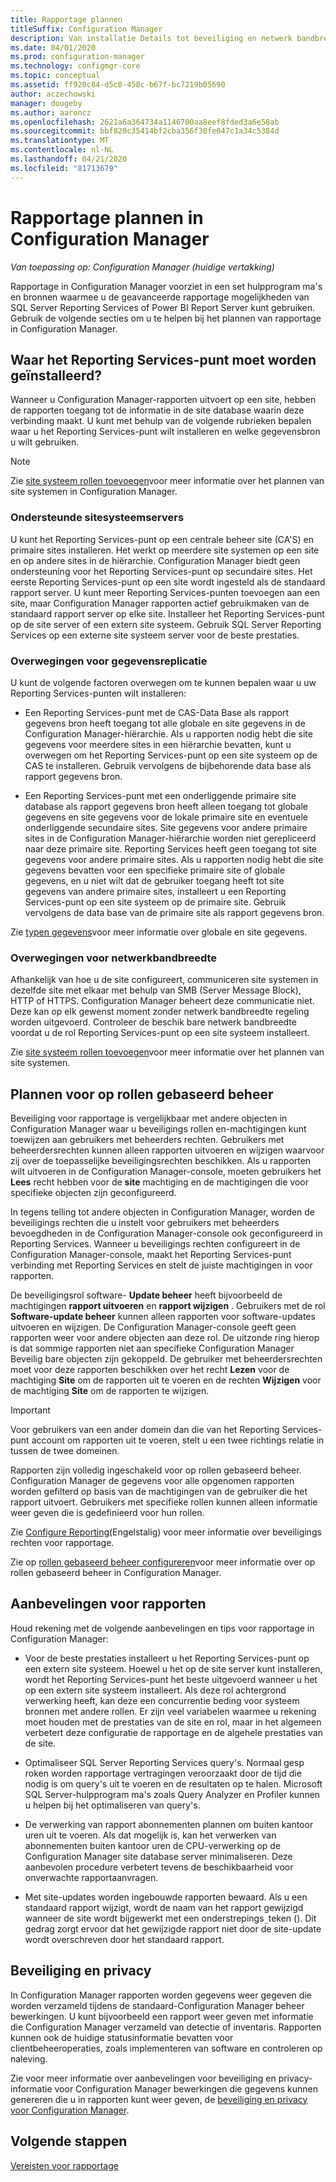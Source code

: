 ```yaml
---
title: Rapportage plannen
titleSuffix: Configuration Manager
description: Van installatie Details tot beveiliging en netwerk bandbreedte is het belang rijk om te plannen voor rapportage in Configuration Manager.
ms.date: 04/01/2020
ms.prod: configuration-manager
ms.technology: configmgr-core
ms.topic: conceptual
ms.assetid: ff920c84-d5c8-458c-b67f-bc7219b05690
author: aczechowski
manager: dougeby
ms.author: aaroncz
ms.openlocfilehash: 2621a6a364734a1146700aa8eef8fded3a6e58ab
ms.sourcegitcommit: bbf820c35414bf2cba356f30fe047c1a34c5384d
ms.translationtype: MT
ms.contentlocale: nl-NL
ms.lasthandoff: 04/21/2020
ms.locfileid: "81713679"
---
```

# <a name="plan-for-reporting-in-configuration-manager"></a>Rapportage plannen in Configuration Manager

*Van toepassing op: Configuration Manager (huidige vertakking)*

Rapportage in Configuration Manager voorziet in een set hulpprogram ma's en bronnen waarmee u de geavanceerde rapportage mogelijkheden van SQL Server Reporting Services of Power BI Report Server kunt gebruiken. Gebruik de volgende secties om u te helpen bij het plannen van rapportage in Configuration Manager.

## <a name="where-to-install-the-reporting-services-point"></a>Waar het Reporting Services-punt moet worden geïnstalleerd?

Wanneer u Configuration Manager-rapporten uitvoert op een site, hebben de rapporten toegang tot de informatie in de site database waarin deze verbinding maakt. U kunt met behulp van de volgende rubrieken bepalen waar u het Reporting Services-punt wilt installeren en welke gegevensbron u wilt gebruiken.

> [!NOTE]
> Zie [site systeem rollen toevoegen](../deploy/configure/add-site-system-roles.md)voor meer informatie over het plannen van site systemen in Configuration Manager.

### <a name="supported-site-system-servers"></a> Ondersteunde sitesysteemservers

U kunt het Reporting Services-punt op een centrale beheer site (CA'S) en primaire sites installeren. Het werkt op meerdere site systemen op een site en op andere sites in de hiërarchie. Configuration Manager biedt geen ondersteuning voor het Reporting Services-punt op secundaire sites. Het eerste Reporting Services-punt op een site wordt ingesteld als de standaard rapport server. U kunt meer Reporting Services-punten toevoegen aan een site, maar Configuration Manager rapporten actief gebruikmaken van de standaard rapport server op elke site. Installeer het Reporting Services-punt op de site server of een extern site systeem. Gebruik SQL Server Reporting Services op een externe site systeem server voor de beste prestaties.

### <a name="data-replication-considerations"></a> Overwegingen voor gegevensreplicatie

U kunt de volgende factoren overwegen om te kunnen bepalen waar u uw Reporting Services-punten wilt installeren:

- Een Reporting Services-punt met de CAS-Data Base als rapport gegevens bron heeft toegang tot alle globale en site gegevens in de Configuration Manager-hiërarchie. Als u rapporten nodig hebt die site gegevens voor meerdere sites in een hiërarchie bevatten, kunt u overwegen om het Reporting Services-punt op een site systeem op de CAS te installeren. Gebruik vervolgens de bijbehorende data base als rapport gegevens bron.

- Een Reporting Services-punt met een onderliggende primaire site database als rapport gegevens bron heeft alleen toegang tot globale gegevens en site gegevens voor de lokale primaire site en eventuele onderliggende secundaire sites. Site gegevens voor andere primaire sites in de Configuration Manager-hiërarchie worden niet gerepliceerd naar deze primaire site. Reporting Services heeft geen toegang tot site gegevens voor andere primaire sites. Als u rapporten nodig hebt die site gegevens bevatten voor een specifieke primaire site of globale gegevens, en u niet wilt dat de gebruiker toegang heeft tot site gegevens van andere primaire sites, installeert u een Reporting Services-punt op een site systeem op de primaire site. Gebruik vervolgens de data base van de primaire site als rapport gegevens bron.

Zie [typen gegevens](../../plan-design/hierarchy/database-replication.md#types-of-data)voor meer informatie over globale en site gegevens.

### <a name="network-bandwidth-considerations"></a>Overwegingen voor netwerkbandbreedte

Afhankelijk van hoe u de site configureert, communiceren site systemen in dezelfde site met elkaar met behulp van SMB (Server Message Block), HTTP of HTTPS. Configuration Manager beheert deze communicatie niet. Deze kan op elk gewenst moment zonder netwerk bandbreedte regeling worden uitgevoerd. Controleer de beschik bare netwerk bandbreedte voordat u de rol Reporting Services-punt op een site systeem installeert.

Zie [site systeem rollen toevoegen](../deploy/configure/add-site-system-roles.md)voor meer informatie over het plannen van site systemen.

## <a name="plan-for-role-based-administration"></a>Plannen voor op rollen gebaseerd beheer

Beveiliging voor rapportage is vergelijkbaar met andere objecten in Configuration Manager waar u beveiligings rollen en-machtigingen kunt toewijzen aan gebruikers met beheerders rechten. Gebruikers met beheerdersrechten kunnen alleen rapporten uitvoeren en wijzigen waarvoor zij over de toepasselijke beveiligingsrechten beschikken. Als u rapporten wilt uitvoeren in de Configuration Manager-console, moeten gebruikers het **Lees** recht hebben voor de **site** machtiging en de machtigingen die voor specifieke objecten zijn geconfigureerd.

In tegens telling tot andere objecten in Configuration Manager, worden de beveiligings rechten die u instelt voor gebruikers met beheerders bevoegdheden in de Configuration Manager-console ook geconfigureerd in Reporting Services. Wanneer u beveiligings rechten configureert in de Configuration Manager-console, maakt het Reporting Services-punt verbinding met Reporting Services en stelt de juiste machtigingen in voor rapporten.

De beveiligingsrol software- **Update beheer** heeft bijvoorbeeld de machtigingen **rapport uitvoeren** en **rapport wijzigen** . Gebruikers met de rol **Software-update beheer** kunnen alleen rapporten voor software-updates uitvoeren en wijzigen. De Configuration Manager-console geeft geen rapporten weer voor andere objecten aan deze rol. De uitzonde ring hierop is dat sommige rapporten niet aan specifieke Configuration Manager Beveilig bare objecten zijn gekoppeld. De gebruiker met beheerdersrechten moet voor deze rapporten beschikken over het recht **Lezen** voor de machtiging **Site** om de rapporten uit te voeren en de rechten **Wijzigen** voor de machtiging **Site** om de rapporten te wijzigen.  

> [!IMPORTANT]
> Voor gebruikers van een ander domein dan die van het Reporting Services-punt account om rapporten uit te voeren, stelt u een twee richtings relatie in tussen de twee domeinen.

Rapporten zijn volledig ingeschakeld voor op rollen gebaseerd beheer. Configuration Manager de gegevens voor alle opgenomen rapporten worden gefilterd op basis van de machtigingen van de gebruiker die het rapport uitvoert. Gebruikers met specifieke rollen kunnen alleen informatie weer geven die is gedefinieerd voor hun rollen.

Zie [Configure Reporting](configuring-reporting.md)(Engelstalig) voor meer informatie over beveiligings rechten voor rapportage.

Zie op [rollen gebaseerd beheer configureren](../deploy/configure/configure-role-based-administration.md)voor meer informatie over op rollen gebaseerd beheer in Configuration Manager.

## <a name="reporting-recommendations"></a>Aanbevelingen voor rapporten

Houd rekening met de volgende aanbevelingen en tips voor rapportage in Configuration Manager:

- Voor de beste prestaties installeert u het Reporting Services-punt op een extern site systeem. Hoewel u het op de site server kunt installeren, wordt het Reporting Services-punt het beste uitgevoerd wanneer u het op een extern site systeem installeert. Als deze rol achtergrond verwerking heeft, kan deze een concurrentie beding voor systeem bronnen met andere rollen. Er zijn veel variabelen waarmee u rekening moet houden met de prestaties van de site en rol, maar in het algemeen verbetert deze configuratie de rapportage en de algehele prestaties van de site.

- Optimaliseer SQL Server Reporting Services query's. Normaal gesp roken worden rapportage vertragingen veroorzaakt door de tijd die nodig is om query's uit te voeren en de resultaten op te halen. Microsoft SQL Server-hulpprogram ma's zoals Query Analyzer en Profiler kunnen u helpen bij het optimaliseren van query's.

- De verwerking van rapport abonnementen plannen om buiten kantoor uren uit te voeren. Als dat mogelijk is, kan het verwerken van abonnementen buiten kantoor uren de CPU-verwerking op de Configuration Manager site database server minimaliseren. Deze aanbevolen procedure verbetert tevens de beschikbaarheid voor onverwachte rapportaanvragen.

- Met site-updates worden ingebouwde rapporten bewaard. Als u een standaard rapport wijzigt, wordt de naam van het rapport gewijzigd wanneer de site wordt bijgewerkt met een onderstrepings`_`teken (). Dit gedrag zorgt ervoor dat het gewijzigde rapport niet door de site-update wordt overschreven door het standaard rapport.

## <a name="security-and-privacy"></a>Beveiliging en privacy

In Configuration Manager rapporten worden gegevens weer gegeven die worden verzameld tijdens de standaard-Configuration Manager beheer bewerkingen. U kunt bijvoorbeeld een rapport weer geven met informatie die Configuration Manager verzameld van detectie of inventaris. Rapporten kunnen ook de huidige statusinformatie bevatten voor clientbeheeroperaties, zoals implementeren van software en controleren op naleving.

Zie voor meer informatie over aanbevelingen voor beveiliging en privacy-informatie voor Configuration Manager bewerkingen die gegevens kunnen genereren die u in rapporten kunt weer geven, de [beveiliging en privacy voor Configuration Manager](../../plan-design/security/security-and-privacy.md).  

## <a name="next-steps"></a>Volgende stappen

[Vereisten voor rapportage](prerequisites-for-reporting.md)
